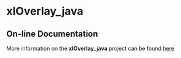 # xlOverlay_java
## On-line Documentation

More information on the **xlOverlay_java** project can be found
[here](https://jddixon.github.io/xlOverlay_java)
